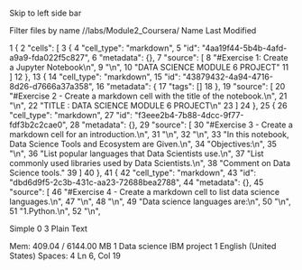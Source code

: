 Skip to left side bar





Filter files by name
//labs/Module2_Coursera/
Name
Last Modified

1
{
2
 "cells": [
3
  {
4
   "cell_type": "markdown",
5
   "id": "4aa19f44-5b4b-4afd-a9a9-fda022f5c827",
6
   "metadata": {},
7
   "source": [
8
    "#Exercise 1: Create a Jupyter Notebook\n",
9
    "\n",
10
    "DATA SCIENCE MODULE 6 PROJECT"
11
   ]
12
  },
13
  {
14
   "cell_type": "markdown",
15
   "id": "43879432-4a94-4716-8d26-d7666a37a358",
16
   "metadata": {
17
    "tags": []
18
   },
19
   "source": [
20
    "#Exercise 2 - Create a markdown cell with the title of the notebook.\n",
21
    "\n",
22
    "TITLE : DATA SCIENCE MODULE 6 PROJECT\n"
23
   ]
24
  },
25
  {
26
   "cell_type": "markdown",
27
   "id": "f3eee2b4-7b88-4dcc-9f77-fdf3b2c2cae0",
28
   "metadata": {},
29
   "source": [
30
    "#Exercise 3 - Create a markdown cell for an introduction.\n",
31
    "\n",
32
    "\n",
33
    "In this notebook, Data Science Tools and Ecosystem are Given.\n",
34
    "Objectives:\n",
35
    "\n",
36
    "List popular languages that Data Scientists use.\n",
37
    "List commonly used libraries used by Data Scientists.\n",
38
    "Comment on Data Science tools."
39
   ]
40
  },
41
  {
42
   "cell_type": "markdown",
43
   "id": "dbd6d9f5-2c3b-431c-aa23-72688bea2788",
44
   "metadata": {},
45
   "source": [
46
    "#Exercise 4 - Create a markdown cell to list data science languages.\n",
47
    "\n",
48
    "\n",
49
    "Data science languages are:\n",
50
    "\n",
51
    "1.Python.\n",
52
    "\n",

Simple
0
3
Plain Text

Mem: 409.04 / 6144.00 MB
1
Data science IBM project 1
English (United States)
Spaces: 4
Ln 6, Col 19
